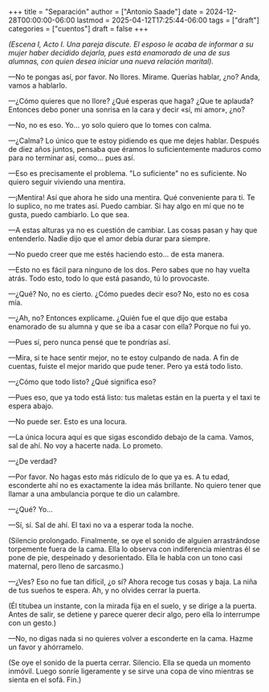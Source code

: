 +++
title = "Separación"
author = ["Antonio Saade"]
date = 2024-12-28T00:00:00-06:00
lastmod = 2025-04-12T17:25:44-06:00
tags = ["draft"]
categories = ["cuentos"]
draft = false
+++

_(Escena I, Acto I. Una pareja discute. El esposo le acaba de informar a su mujer haber decidido dejarla, pues está enamorado de una de sus alumnas, con quien desea iniciar una nueva relación marital)._

—No te pongas así, por favor. No llores. Mírame. Querías hablar, ¿no? Anda, vamos a hablarlo.

—¿Cómo quieres que no llore? ¿Qué esperas que haga? ¿Que te aplauda? Entonces debo poner una sonrisa en la cara y decir «sí, mi amor», ¿no?

—No, no es eso. Yo... yo solo quiero que lo tomes con calma.

—¿Calma? Lo único que te estoy pidiendo es que me dejes hablar. Después de diez años juntos, pensaba que éramos lo suficientemente maduros como para no terminar así, como... pues así.

—Eso es precisamente el problema. "Lo suficiente" no es suficiente. No quiero seguir viviendo una mentira.

—¡Mentira! Así que ahora he sido una mentira. Qué conveniente para ti. Te lo suplico, no me trates así. Puedo cambiar. Si hay algo en mí que no te gusta, puedo cambiarlo. Lo que sea.

—A estas alturas ya no es cuestión de cambiar. Las cosas pasan y hay que entenderlo. Nadie dijo que el amor debía durar para siempre.

—No puedo creer que me estés haciendo esto... de esta manera.

—Esto no es fácil para ninguno de los dos. Pero sabes que no hay vuelta atrás. Todo esto, todo lo que está pasando, tú lo provocaste.

—¿Qué? No, no es cierto. ¿Cómo puedes decir eso? No, esto no es cosa mía.

—¿Ah, no? Entonces explícame. ¿Quién fue el que dijo que estaba enamorado de su alumna y que se iba a casar con ella? Porque no fui yo.

—Pues sí, pero nunca pensé que te pondrías así.

—Mira, si te hace sentir mejor, no te estoy culpando de nada. A fin de cuentas, fuiste el mejor marido que pude tener. Pero ya está todo listo.

—¿Cómo que todo listo? ¿Qué significa eso?

—Pues eso, que ya todo está listo: tus maletas están en la puerta y el taxi te espera abajo.

—No puede ser. Esto es una locura.

—La única locura aquí es que sigas escondido debajo de la cama. Vamos, sal de ahí. No voy a hacerte nada. Lo prometo.

—¿De verdad?

—Por favor. No hagas esto más ridículo de lo que ya es. A tu edad, esconderte ahí no es exactamente la idea más brillante. No quiero tener que llamar a una ambulancia porque te dio un calambre.

—¿Qué? Yo...

—Sí, sí. Sal de ahí. El taxi no va a esperar toda la noche.

(Silencio prolongado. Finalmente, se oye el sonido de alguien arrastrándose torpemente fuera de la cama. Ella lo observa con indiferencia mientras él se pone de pie, despeinado y desorientado. Ella le habla con un tono casi maternal, pero lleno de sarcasmo.)

—¿Ves? Eso no fue tan difícil, ¿o sí? Ahora recoge tus cosas y baja. La niña de tus sueños te espera. Ah, y no olvides cerrar la puerta.

(Él titubea un instante, con la mirada fija en el suelo, y se dirige a la puerta. Antes de salir, se detiene y parece querer decir algo, pero ella lo interrumpe con un gesto.)

—No, no digas nada si no quieres volver a esconderte en la cama. Hazme un favor y ahórramelo.

(Se oye el sonido de la puerta cerrar. Silencio. Ella se queda un momento inmóvil. Luego sonríe ligeramente y se sirve una copa de vino mientras se sienta en el sofá. Fin.)
